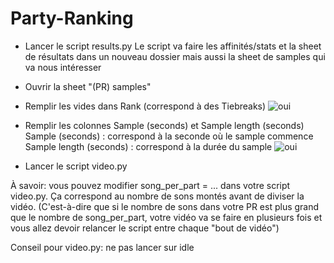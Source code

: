 # Party-Ranking

- Lancer le script results.py
Le script va faire les affinités/stats et la sheet de résultats dans un nouveau dossier mais aussi la sheet de samples qui va nous intéresser 

- Ouvrir la sheet "(PR) samples"
 
- Remplir les vides dans Rank (correspond à des Tiebreaks)
![oui](https://cdn.discordapp.com/attachments/1209289359157891182/1209290298551836702/image.png?ex=660b4c5a&is=65f8d75a&hm=690a4d82d3ec2affbeec60c28884167711d84480357590ad1e1bab887616b475&)

- Remplir les colonnes Sample (seconds) et Sample length (seconds)
Sample (seconds) : correspond à la seconde où le sample commence
Sample length (seconds) : correspond à la durée du sample
![oui](https://cdn.discordapp.com/attachments/1209289359157891182/1209290697795182632/image.png?ex=660b4cb9&is=65f8d7b9&hm=93850edc926a8cd8161824887ac31dd7f6e82dff0ad53a5474c1daa55b689588&)

- Lancer le script video.py

À savoir: vous pouvez modifier song_per_part = ... dans votre script video.py. 
Ça correspond au nombre de sons montés avant de diviser la vidéo. (C'est-à-dire que si le nombre de sons dans votre PR est plus grand que le nombre de song_per_part, votre vidéo va se faire en plusieurs fois et vous allez devoir relancer le script entre chaque "bout de vidéo")

Conseil pour video.py: ne pas lancer sur idle
